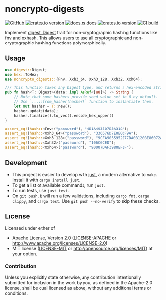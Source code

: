 # noncrypto-digests

[![GitHub](https://img.shields.io/badge/github-noncrypto--digests-8da0cb?logo=github)](https://github.com/nyurik/noncrypto-digests)
[![crates.io version](https://img.shields.io/crates/v/noncrypto-digests.svg)](https://crates.io/crates/noncrypto-digests)
[![docs.rs docs](https://docs.rs/noncrypto-digests/badge.svg)](https://docs.rs/noncrypto-digests)
[![crates.io version](https://img.shields.io/crates/l/noncrypto-digests.svg)](https://github.com/nyurik/noncrypto-digests/blob/main/LICENSE-APACHE)
[![CI build](https://github.com/nyurik/noncrypto-digests/actions/workflows/ci.yml/badge.svg)](https://github.com/nyurik/noncrypto-digests/actions)

Implement [digest::Digest](https://docs.rs/digest/latest/digest/trait.Digest.html) trait for non-cryptographic hashing functions like fnv and xxhash. This allows users to use all cryptographic and non-cryptographic hashing functions polymorphically.

## Usage

```rust
use digest::Digest;
use hex::ToHex;
use noncrypto_digests::{Fnv, Xxh3_64, Xxh3_128, Xxh32, Xxh64};

/// This function takes any Digest type, and returns a hex-encoded string.
pub fn hash<T: Digest>(data: impl AsRef<[u8]>) -> String {
    // Note that some hashers provide seed value set to 0 by default.
    // Use `...::from_hasher(hasher)` function to instantiate them.
    let mut hasher = T::new();
    hasher.update(data);
    hasher.finalize().to_vec().encode_hex_upper()
}

assert_eq!(hash::<Fnv>("password"), "4B1A493507B3A318");
assert_eq!(hash::<Xxh3_64>("password"), "336576D7E0E06F9A");
assert_eq!(hash::<Xxh3_128>("password"), "9CFA9055952177DA0B120BE86072A8F0");
assert_eq!(hash::<Xxh32>("password"), "106C6CED");
assert_eq!(hash::<Xxh64>("password"), "90007DAF3980EF1F");
```

## Development

* This project is easier to develop with [just](https://github.com/casey/just#readme), a modern alternative to `make`. Install it with `cargo install just`.
* To get a list of available commands, run `just`.
* To run tests, use `just test`.
* On `git push`, it will run a few validations, including `cargo fmt`, `cargo clippy`, and `cargo test`.
  Use `git push --no-verify` to skip these checks.

## License

Licensed under either of

* Apache License, Version 2.0 ([LICENSE-APACHE](LICENSE-APACHE) or <http://www.apache.org/licenses/LICENSE-2.0>)
* MIT license ([LICENSE-MIT](LICENSE-MIT) or <http://opensource.org/licenses/MIT>)
  at your option.

### Contribution

Unless you explicitly state otherwise, any contribution intentionally
submitted for inclusion in the work by you, as defined in the
Apache-2.0 license, shall be dual licensed as above, without any
additional terms or conditions.
